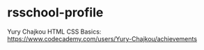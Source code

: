 # rsschool-profile
Yury Chajkou
HTML CSS Basics: https://www.codecademy.com/users/Yury-Chajkou/achievements
